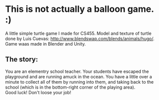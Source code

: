 # This is not actually a balloon game. :)
A little simple turtle game I made for CS455. Model and texture of turtle done by Luis Cuevas: http://www.blendswap.com/blends/animals/hugo/.
Game waas made in Blender and Unity.

## The story:
You are an elementry school teacher. Your students have escaped the playground and are running amuck in the ocean. You have a little over a minute to collect all of them by running into them, and taking back to the school (which is in the bottom-right corner of the playing area).  
Good luck! Don't loose your job!
